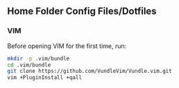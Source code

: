 ## Home Folder Config Files/Dotfiles

### VIM

Before opening VIM for the first time, run:

```bash
mkdir -p .vim/bundle
cd .vim/bundle
git clone https://github.com/VundleVim/Vundle.vim.git
vim +PluginInstall +qall
```

